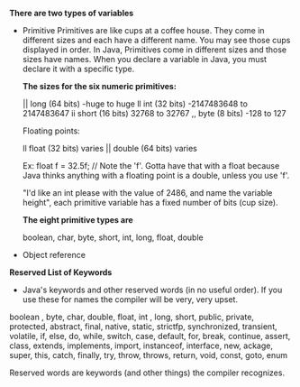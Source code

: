 **There are two types of variables**

- Primitive
    Primitives are like cups at a coffee house. They come in different sizes and each have a different name.
    You may see those cups displayed in order. In Java, Primitives come in different sizes and those sizes have names.
    When you declare a variable in Java, you must declare it with a specific type. 
    
    **The sizes for the six numeric primitives:**

    || long   (64 bits) -huge to huge
    ll int    (32 bits) -2147483648 to 2147483647 
    ii short  (16 bits) 32768 to 32767
    ,, byte   (8 bits)  -128 to 127

    Floating points:

    ll float (32 bits) varies
    || double (64 bits) varies

    Ex: float f = 32.5f;
    // Note the 'f'. Gotta have that with a float because Java thinks anything with a floating point is a double, unless you use 'f'.

    "I'd like an int please with the value of 2486, and name the variable height", each primitive variable has a fixed number of bits (cup size).

    **The eight primitive types are**
    
    boolean, char, byte, short, int, long, float, double



- Object reference


**Reserved List of Keywords**

- Java's keywords and other reserved words (in no useful order). If you use these for names the compiler will be very, very upset.

boolean , byte, char, double, float, int , long, short, public, private, protected, abstract, final, native, static, strictfp, synchronized, transient, volatile, if, else, do, while, switch, case, default, for, break, continue, assert, class, extends, implements, import, instanceof, interface, new, ackage, super, this, catch, finally, try, throw, throws, return, void, const, goto, enum

Reserved words are keywords (and other things) the compiler recognizes. 

